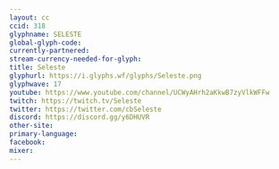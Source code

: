 ```yaml
---
layout: cc
ccid: 318
glyphname: SELESTE
global-glyph-code: 
currently-partnered: 
stream-currency-needed-for-glyph: 
title: Seleste
glyphurl: https://i.glyphs.wf/glyphs/Seleste.png
glyphwave: 17
youtube: https://www.youtube.com/channel/UCWyAHrh2aKkwB7zyVlkWFFw
twitch: https://twitch.tv/Seleste
twitter: https://twitter.com/cbSeleste
discord: https://discord.gg/y6DHUVR
other-site: 
primary-language: 
facebook: 
mixer: 
---
```


